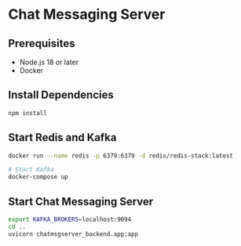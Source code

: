# Chat Messaging Server

## Prerequisites

- Node.js 18 or later
- Docker

## Install Dependencies

```bash
npm install
```

## Start Redis and Kafka

```bash
docker run --name redis -p 6379:6379 -d redis/redis-stack:latest

# Start Kafka
docker-compose up
```

## Start Chat Messaging Server
```bash
export KAFKA_BROKERS=localhost:9094
cd ..
uvicorn chatmsgserver_backend.app:app
```

